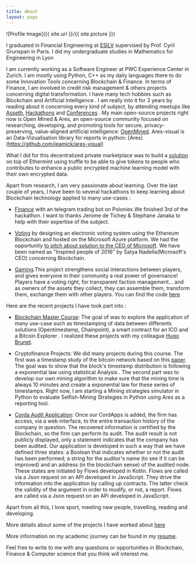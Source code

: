 ```yaml
---
title: About
layout: page
---
```

![Profile Image]({{ site.url }}/{{ site.picture }})

I graduated in Financial Engineering at [ESILV](https://www.esilv.fr/en/programmes/masters-program/) supervised by Prof. Cyril Grunspan  in Paris. I did my undergraduate studies in Mathematics for Engineering in Lyon 

I am currently working as a Software Engineer at PWC Experience Center in Zurich.
I am mostly using Python, C++ as my daily languages there to do some Innovation Tools concerning Blockchain & Finance. In terms of Finance, I am involved in credit risk management & others projects concerning digital transformation.
I have many tech hobbies such as Blockchain and Artificial Intelligence . I am really into it for 3 years by reading about it concerning every kind of subject, by attending meetups like [Asseth](https://www.asseth.fr/), 
[Hackathons](https://www.linkedin.com/pulse/people-who-inspired-me-2016-satya-nadella/) and [Conferences](https://ethcc.io/) . 
My main open-source projects right now is Open Mined & Ares, an open-source community focused on researching, developing, and promoting tools for secure, privacy-preserving, value-aligned artificial intelligence: [OpenMined](https://www.openmined.org/).
Ares-visual is an Data-Vizualisation library for reports in python: [Ares] (https://github.com/jeamick/ares-visual)

What I did for this decentralized private marketplace was to build
a [solution](https://github.com/jeamick/Sonar) on top of Ethermint using truffle to be able to give tokens to people who contributes to enhance a public encrypted machine learning model with their own encrypted data.

Apart from research, I am very passionate about learning. Over the last couple of years, I have been to several hackathons to keep learning about Blockchain technology applied to many use-cases : 
   - [Finance](https://github.com/asseth/telegram-ethbot) with an telegram trading bot on Poloniex.We finished 3rd of the hackathon.
   I want to thanks Jerome de Tichey & Stephane Janaka to help with their expertise of the subject.

   - [Voting](https://www.linkedin.com/pulse/people-who-inspired-me-2016-satya-nadella/) by designing an electronic voting system using the Ethereum Blockchain and hosted on the Microsoft Azure platform. We had the opportunity [to pitch about solution to the CEO of Microsoft](https://www.youtube.com/watch?v=TRBaRr-VC5U). We have been named as "Inspired people of 2016" by Satya Nadella(Microsoft's CEO) concerning Blockchain.

   - [Gaming](http://blockchainheroes-ubisoft.com/).This project strengthens social interactions between players, and gives everyone in their community a real power of governance! Players have a voting right, for transparent faction management... and as owners of the assets they collect, they can assemble them, transform them, exchange them with other players.
   You can find the code [here](https://github.com/YOHANMAURIN/YOHANMAURIN.github.io/tree/develop/Delinquants)

 
Here are the recent projects I have took part into :
  - [Blockchain Master Course](http://HugoBrunet13.github.io): The goal of was to explore the application of many use-case such as timestamping of data between differents solutions (Opentimestamp, Chainpoint), a smart contract for an ICO and a Bitcoin Explorer . 
  I realized these projects with my colleague [Hugo Brunet](https://www.linkedin.com/in/hugo-brunet-b1aa95115/). 

  - Cryptofinance Projects: We did many projects during this course. The first was a timestamp study of the bitcoin network based on this [paper](https://arxiv.org/pdf/1702.02867.pdf).
  The goal was to show that the block's timestamp distribution is following a exponential law using statistical
  Analysis . The second part was to develop our own mining algorithm to make sure that the mining time is always 10 minutes and create a exponential law for these series of timestamps.
  Right now, I am starting a Mining strategies simulator in Python to evaluate Selfish-Mining Strategies in Python using Ares as a reporting tool.
   

  - [Corda Audit Application](https://drive.google.com/file/d/0BwysUpxBlNQARTQ0SkRKUlExcjg0X3FzUXg1VGQyVkxKVm93/view): Once our CordApps is added, the firm has access, via a web interface, to the entire transaction history of the company in question. The recovered information is certified by the Blockchain, so the firm can perform its audit. The audit result is not publicly displayed, only a statement indicates that the company has been audited.
  Our application is developed in such a way that we have defined three states: a Boolean that indicates whether or not the audit has been performed; a string for the auditor's name (to see if it can be improved) and an address (in the blockchain sense) of the audited node.
  These states are initiated by Flows developed in Kotlin. Flows are called via a Json request on an API developed in JavaScript. They drive the information into the application by calling up contracts. The latter check the validity of the argument in order to modify, or not, a report.
  Flows are called via a Json request on an API developed in JavaScript.


Apart from all this, I love sport, meeting new people, travelling, reading and developing. 

More details about some of the projects I have worked about [here](https://drive.google.com/file/d/1hjY7DVMsmG8sE1TMZMChVRe4lq_9CjFr/view?usp=sharing)

More information on my academic journey can be found in my [resume](https://drive.google.com/file/d/1aWANHEPfPC-UprYjFzVs_8KYuWGOfs9j/view?usp=sharing).

Feel free to write to me with any questions or opportunities in Blockchain, Finance & Computer science that you think will interest me. 
